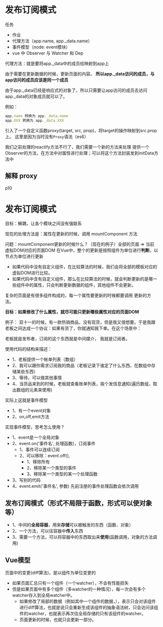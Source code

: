 # 发布订阅模式
任务

- 作业
- 代理方法（app.name, app._data.name）
- 事件模型（node: event模块）
- vue 中 Observer 与 Watcher 和 Dep

代理方法：就是要将app._data中的成员给映射到app上

由于需要在更新数据的时候，更新页面的内容。
**所以app._data访问的成员，与app访问的成员应该是同一个成员**

由于app._data已经是响应式的对象了，所以只需要让app访问的成员去访问app._data的对象成员就可以了。

例如：
```js
app.name 转换为 app._data.name
app.XXX 转换为 app._data.XXX
```
引入了一个自定义函数proxy(target, src, prop)，将target的操作映射到src.prop上。
这里是因为当时没有`Proxy`语法（es6）

我们之前处理的reactify方法不行了，我们需要一个新的方法来处理
提供一个Observer的方法，在方法中对属性进行处理；可以将这个方法封装发到initData方法中



## 解释 proxy
p10


# 发布订阅模式
目标：解耦，让各个模块之间没有强联系

现在的处理方法是：属性在更新的时候，调用 mountComponent 方法

问题：mountComponent更新的时候什么？（现在的例子）全部的页面 => 当前虚拟DOM对应的页面DOM
在Vue中，整个的更新是按照组件为单位进行**判断**，以节点为单位进行更新

- 如果代码中没有自定义组件，在比较算法的时候，我们会将全部的模板对应的虚拟DOM进行比较。
- 如果代码中含有自定义组件，那么在比较算法的时候，就会判断更新的是哪一些组件中的属性，只会判断更新数据的组件，其他组件不会更新。

复杂的页面是有很多组件构成的，每一个属性要更新的时候都要调用 更新的方法。

**目标：如果修改了什么属性，就尽可能只更新哪些属性对应的页面DOM**

例子：
双十一的时候，有一款热销商品，没有现货，但是我又很想要。于是我跟老板之间达成一个协议：如果有货了，你就通知我下单。在这个场景中：

老板就是发布者，订阅的这个东西就是中间媒介，
我就是订阅者。


使用代码的结构来描述：
- 1、老板提供一个帐单列表（数组）
- 2、我可以跟你需求订阅我的商品（老板记录下谁定了什么东西，在数组中存储某些东西）
- 3、等待，可以做其他事情
- 4、当货品来到的时候，老板就查看账单列表，挨个发信息通知(遍历数组，取出数组的元素来使用)

实际上这就是事件模型

- 1、有一个event对象
- 2、on,off,emit方法

实现事件模型，思考怎么使用？

- 1、event是一个全局对象
- 2、event.on('事件名', 处理函数)，订阅事件
    - 1、事件可以连续订阅
    - 2、可以移除：event.off(), 
        - 1、移除所有
        - 2、移除某一个类型的事件
        - 3、移除某一个类型的某一个处理函数
- 3、写别的代码
- 4、event.emit('事件名', 参数) 先前注册的事件处理函数会依次调用


## 发布订阅模式（形式不局限于函数，形式可以使对象等）
- 1、中间的**全局容器**，用来**存储**可以被触发的东西（函数、对象）
- 2、一个方法，可以往容器中**传入**东西
- 3、需要一个方法，可以将容器中的东西取出来**使用**(函数调用，对象的方法调用)

## Vue模型

页面中的变更(diff算法)，是以组件为单位变更的

- 如果页面汇总只有一个组件（一个watcher），不会有性能损失
- 但是如果页面中有多个组件（多watcher的一种情况），每一次会有多个watcher存入到全局watcher中。
    - 如果修改了局部的数据（例如其中一个组件的数据，），表示只会对该组件进行diff算法，也就是说只会重新生成该组件的抽象语法树，只会访问该组件的watcher，也就表示再次往全局存储的只有该组件的watcher。
    - 页面更新的时候，也就只会更新一部分。


